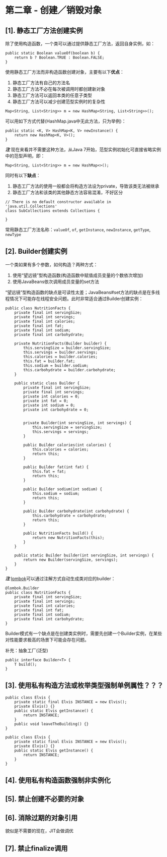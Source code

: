 # 第二章 - 创建／销毁对象

## [1]. 静态工厂方法创建实例

除了使用构造函数，一个类可以通过提供静态工厂方法，返回自身实例，如：

```
public static Boolean valueOf(boolean b) {
	return b ? Boolean.TRUE : Boolean.FALSE;
}
```

使用静态工厂方法而非构造函数创建对象，主要有以下**优点**：

1. 静态工厂方法有自己的方法名
2. 静态工厂方法不必在每次被调用时都创建新对象
3. 静态工厂方法可以返回本类的任意子类型
4. 静态工厂方法可以减少创建范型实例时的复杂性


```
Map<String, List<String>> m = new HashMap<String, List<String>>();
```

可以用如下方式代替(HashMap.java中无此方法，只为举例)：

```
public static <K, V> HashMap<K, V> newInstance() {
	return new HashMap<K, V>();
}
```

***注*** 现在来看并不需要这种方法，从Java 7开始，范型实例初始化可直接省略实例中的范型声明，即：

```
Map<String, List<String>> m = new HashMap<>();
```

同时有以下**缺点**：

1. 静态工厂方法的使用一般都会将构造方法设为private，导致该类无法被继承
2. 静态工厂方法和该类的其他静态方法容易混淆，不好区分


```
// There is no default constructor available in 'java.util.Collections'
class SubCollections extends Collections {

}
```

常用静态工厂方法名称：`valueOf`, `of`, `getInstance`, `newInstance`, `getType`, `newType`

## [2]. Builder创建实例

一个类如果有多个参数，如何构造？两种方式：

1. 使用“望远镜”型构造函数(构造函数中赋值成员变量的个数依次增加)
2. 使用JavaBeans依次调用成员变量的set方法

“望远镜”型构造函数的缺点是可读性太差；JavaBeans#set方法的缺点是在多线程情况下可能存在线程安全问题。此时非常适合通过Builder创建实例：

```
public class NutritionFacts {
    private final int servingSize;
    private final int servings;
    private final int calories;
    private final int fat;
    private final int sodium;
    private final int carbohydrate;

    private NutritionFacts(Builder builder) {
        this.servingSize = builder.servingSize;
        this.servings = builder.servings;
        this.calories = builder.calories;
        this.fat = builder.fat;
        this.sodium = builder.sodium;
        this.carbohydrate = builder.carbohydrate;
    }

    public static class Builder {
        private final int servingSize;
        private final int servings;
        private int calories = 0;
        private int fat = 0;
        private int sodium = 0;
        private int carbohydrate = 0;


        private Builder(int servingSize, int servings) {
            this.servingSize = servingSize;
            this.servings = servings;
        }

        public Builder calories(int calories) {
            this.calories = calories;
            return this;
        }

        public Builder fat(int fat) {
            this.fat = fat;
            return this;
        }

        public Builder sodium(int sodium) {
            this.sodium = sodium;
            return this;
        }

        public Builder carbohydrate(int carbohydrate) {
            this.carbohydrate = carbohydrate;
            return this;
        }

        public NutritionFacts build() {
            return new NutritionFacts(this);
        }
    }

    public static Builder builder(int servingSize, int servings) {
        return new Builder(servingSize, servings);
    }
}
```

***注*** [lombok](https://projectlombok.org/)可以通过注解方式自动生成类对应的builder：

```
@lombok.Builder
public class NutritionFacts {
    private final int servingSize;
    private final int servings;
    private final int calories;
    private final int fat;
    private final int sodium;
    private final int carbohydrate;
}
```

Builder模式有一个缺点是在创建类实例时，需要先创建一个Builder实例，在某些对性能要求极高的场景下可能会存在问题。

补充：抽象工厂(泛型)

```
public interface Builder<T> {
	T build();
}
```

## [3]. 使用私有构造方法或枚举类型强制单例属性？？？

```
public class Elvis {
	private static final Elvis INSTANCE = new Elvis();
	private Elvis() {}
	public static Elvis getInstance() {
		return INSTANCE;
	}
	public void leaveTheBuilding() {}
}
```

```
public class Elvis {
	private static final Elvis INSTANCE = new Elvis();
	private Elvis() {}
	public static Elvis getInstance() {
		return INSTANCE;
	}
}
```


## [4]. 使用私有构造函数强制非实例化



## [5]. 禁止创建不必要的对象


## [6]. 消除过期的对象引用

貌似是不需要的现在，JIT会做调优

## [7]. 禁止finalize调用

